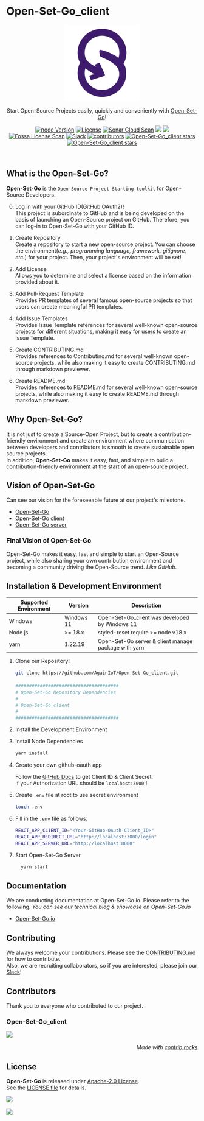 # Open-Set-Go_client

<p align="center">
<a href="https://docs.open-set-go.com/" target="blank"><img src="https://github.com/AgainIoT/Open-Set-Go/raw/main/.github/images/Open-Set-Go.png" width="200" alt="Open-Set-Go Logo" /></a>
</p>

<p align="center">
  Start Open-Source Projects easily, quickly and conveniently with <a href="https://docs.open-set-go.com/" target="blank">Open-Set-Go</a>!
</p>

<p align="center">
  <a href="https://github/AgainIoT/Open-Set-Go_client"><img src="https://img.shields.io/node/v-lts/%40octokit%2Frest" alt="node Version" /></a>
  <a href="/LICENSE"><img src="https://img.shields.io/github/license/AgainIoT/Open-Set-Go_client" alt="License" /></a>
  <a href="https://sonarcloud.io/summary/new_code?id=AgainIoT_Open-Set-Go_client" target="_blank"><img src="https://sonarcloud.io/api/project_badges/measure?project=AgainIoT_Open-Set-Go_client&metric=alert_status" alt="Sonar Cloud Scan" /></a>
  <a href="https://sonarcloud.io/summary/new_code?id=AgainIoT_Open-Set-Go_client"><img src="https://sonarcloud.io/api/project_badges/measure?project=AgainIoT_Open-Set-Go_client&metric=sqale_rating"></a>
  <a href="https://sonarcloud.io/summary/new_code?id=AgainIoT_Open-Set-Go_client"><img src="https://sonarcloud.io/api/project_badges/measure?project=AgainIoT_Open-Set-Go_client&metric=reliability_rating"></a>
  <a href="https://app.fossa.com/projects/git%2Bgithub.com%2FAgainIoT%2FOpen-Set-Go_client?ref=badge_shield" target="_blank"><img src="https://app.fossa.com/api/projects/git%2Bgithub.com%2FAgainIoT%2FOpen-Set-Go_client.svg?type=shield&issueType=license" alt="Fossa License Scan" /></a>
  <a href="https://join.slack.com/t/open-set-go/shared_invite/zt-21jwlzs9g-qrajfUblcCtmCqAy0Xxj8w" target="_blank"><img src="https://img.shields.io/badge/Slack-online-brightgreen.svg" alt="Slack"/></a>
  <a href="https://github.com/AgainIoT/Open-Set-Go_client/graphs/contributors" target="_blank"><img src="https://img.shields.io/github/contributors-anon/AgainIoT/Open-Set-Go_client" alt="contributors" /></a>
  <a href="https://github/AgainIoT/Open-Set-Go_client"><img src="https://img.shields.io/github/last-commit/AgainIoT/Open-Set-Go_client" alt="Open-Set-Go_client stars" /></a>
  <a href="https://github/AgainIoT/Open-Set-Go_client"><img src="https://img.shields.io/github/stars/AgainIoT/Open-Set-Go_client" alt="Open-Set-Go_client stars" /></a>
  
</p>

<br>

## What is the **Open-Set-Go**?

**Open-Set-Go** is the `Open-Source Project Starting toolkit` for Open-Source Developers.

0. Log in with your GitHub ID(GitHub OAuth2)! <br>
   This project is subordinate to GitHub and is being developed on the basis of launching an Open-Source project on GitHub. Therefore, you can log-in to Open-Set-Go with your GitHub ID.

1. Create Repository <br>
   Create a repository to start a new open-source project. You can choose the environment(_e.g., programming language, framework, gitignore, etc._) for your project. Then, your project's environment will be set!

2. Add License <br>
   Allows you to determine and select a license based on the information provided about it.

3. Add Pull-Request Template <br>
   Provides PR templates of several famous open-source projects so that users can create meaningful PR templates.

4. Add Issue Templates <br>
   Provides Issue Template references for several well-known open-source projects for different situations, making it easy for users to create an Issue Template.

5. Create CONTRIBUTING.md <br>
   Provides references to Contributing.md for several well-known open-source projects, while also making it easy to create CONTRIBUTING.md through markdown previewer.

6. Create README.md <br>
   Provides references to README.md for several well-known open-source projects, while also making it easy to create README.md through markdown previewer.

## Why **Open-Set-Go**?

It is not just to create a Source-Open Project, but to create a contribution-friendly environment and create an environment where communication between developers and contributors is smooth to create sustainable open source projects. <br>
In addition, **Open-Set-Go** makes it easy, fast, and simple to build a contribution-friendly environment at the start of an open-source project.

## Vision of **Open-Set-Go**

Can see our vision for the foreseeable future at our project's milestone. <br>

- <a href="https://github.com/AgainIoT/Open-Set-Go/milestones">Open-Set-Go</a>
- <a href="https://github.com/AgainIoT/Open-Set-Go_client/milestones">Open-Set-Go client</a>
- <a href="https://github.com/AgainIoT/Open-Set-Go_server/milestones">Open-Set-Go server</a>

### Final Vision of Open-Set-Go

Open-Set-Go makes it easy, fast and simple to start an Open-Source project, while also sharing your own contribution environment and becoming a community driving the Open-Source trend. _Like GitHub._

## Installation & Development Environment

| Supported Environment | Version          | Description                                          |
| --------------------- | ---------------- | ---------------------------------------------------- |
| Windows             | Windows 11 | Open-Set-Go_client was developed by Windows 11        |
| Node.js               | >= 18.x          | styled-reset require >= node v18.x  |
| yarn                  | 1.22.19          | Open-Set-Go server & client manage package with yarn |


1. Clone our Repository!
    ```bash
    git clone https://github.com/AgainIoT/Open-Set-Go_client.git

    ######################################
    # Open-Set-Go Repository Dependencies
    #
    # Open-Set-Go_client
    #
    ######################################
    ```

2. Install the Development Environment

3. Install Node Dependencies
    ```bash
    yarn install
    ```
4. Create your own github-oauth app

    Follow the [GitHub Docs](https://docs.github.com/ko/apps/oauth-apps/building-oauth-apps/creating-an-oauth-app) to get Client ID & Client Secret.<br>
    If your Authorization URL should be `localhost:3000` !

5. Create `.env` file at root to use secret environment
    ```bash
    touch .env
    ```

6. Fill in the `.env` file as follows.
    ```bash
    REACT_APP_CLIENT_ID="<Your-GitHub-OAuth-Client_ID>"
    REACT_APP_REDIRECT_URL="http://localhost:3000/login"
    REACT_APP_SERVER_URL="http://localhost:8080"
    ```

7. Start Open-Set-Go Server
    ```bash
      yarn start
    ```

## Documentation

We are conducting documentation at Open-Set-Go.io. Please refer to the following. _You can see our technical blog & showcase on Open-Set-Go.io_

- <a href="https://docs.open-set-go.com/">Open-Set-Go.io</a>

## Contributing

We always welcome your contributions. Please see the <a href="./CONTRIBUTING.md">CONTRIBUTING.md</a> for how to contribute. <br>
Also, we are recruiting collaborators, so if you are interested, please join our [Slack](https://join.slack.com/t/open-set-go/shared_invite/zt-21jwlzs9g-qrajfUblcCtmCqAy0Xxj8w)!

## Contributors

Thank you to everyone who contributed to our project.


### Open-Set-Go_client

<a href="https://github.com/AgainIoT/Open-Set-Go_client/graphs/contributors">
  <img src="https://contrib.rocks/image?repo=AgainIoT/Open-Set-Go_client"/>
</a>

_<div align=right>Made with <a href="https://contrib.rocks">contrib.rocks</a></div>_

## License

**Open-Set-Go** is released under <a href="https://www.apache.org/licenses/LICENSE-2.0">Apache-2.0 License</a>.<br>
See the <a href="./LICENSE">LICENSE file</a> for details. <br>

<a href="https://app.fossa.com/projects/git%2Bgithub.com%2FAgainIoT%2FOpen-Set-Go_client?utm_source=share_link"><img src="https://app.fossa.com/api/projects/git%2Bgithub.com%2FAgainIoT%2FOpen-Set-Go_client.svg?type=large"></a>

<a href="https://sonarcloud.io/summary/new_code?id=AgainIoT_Open-Set-Go_client"><img src="https://sonarcloud.io/images/project_badges/sonarcloud-white.svg"></a>
